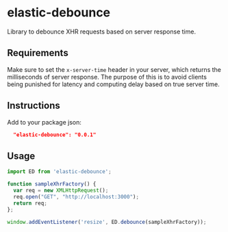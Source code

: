 # elastic-debounce

Library to debounce XHR requests based on server response time.

## Requirements

Make sure to set the `x-server-time` header in  your server, which returns the milliseconds of server response. The purpose of this is to avoid clients being punished for latency and computing delay based on true server time.

## Instructions

Add to your package json:

```json
  "elastic-debounce": "0.0.1"
```

## Usage

```javascript
import ED from 'elastic-debounce';

function sampleXhrFactory() {
  var req = new XMLHttpRequest();
  req.open("GET", "http://localhost:3000");
  return req;
};

window.addEventListener('resize', ED.debounce(sampleXhrFactory));
```
